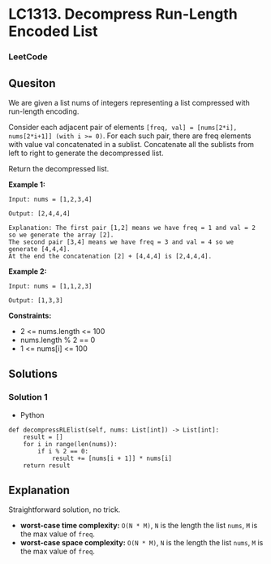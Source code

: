 # LC1313. Decompress Run-Length Encoded List

### LeetCode

## Quesiton

We are given a list nums of integers representing a list compressed with run-length encoding.

Consider each adjacent pair of elements `[freq, val] = [nums[2*i], nums[2*i+1]] (with i >= 0)`.  For each such pair, there are freq elements with value val concatenated in a sublist. Concatenate all the sublists from left to right to generate the decompressed list.

Return the decompressed list.

**Example 1:**
```
Input: nums = [1,2,3,4]

Output: [2,4,4,4]

Explanation: The first pair [1,2] means we have freq = 1 and val = 2 so we generate the array [2].
The second pair [3,4] means we have freq = 3 and val = 4 so we generate [4,4,4].
At the end the concatenation [2] + [4,4,4] is [2,4,4,4].
```

**Example 2:**
```
Input: nums = [1,1,2,3]

Output: [1,3,3]
```

**Constraints:**

* 2 <= nums.length <= 100
* nums.length % 2 == 0
* 1 <= nums[i] <= 100

## Solutions

### Solution 1

* Python
```
def decompressRLElist(self, nums: List[int]) -> List[int]:
    result = []
    for i in range(len(nums)):
        if i % 2 == 0:
            result += [nums[i + 1]] * nums[i]
    return result
```

## Explanation

Straightforward solution, no trick.

* **worst-case time complexity:** `O(N * M)`, `N` is the length the list `nums`, `M` is the max value of `freq`.
* **worst-case space complexity:** `O(N * M)`, `N` is the length the list `nums`, `M` is the max value of `freq`.

